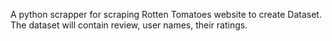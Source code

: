  A python scrapper for scraping Rotten Tomatoes website to create Dataset.
The dataset will contain review, user names, their ratings. 
